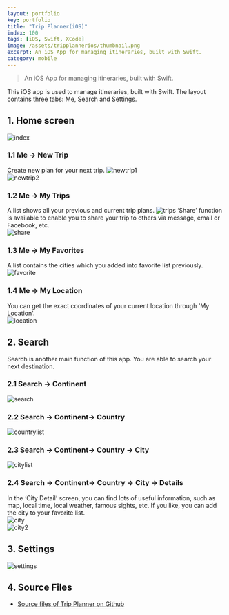 ```yaml
---
layout: portfolio
key: portfolio
title: "Trip Planner(iOS)"
index: 100
tags: [iOS, Swift, XCode]
image: /assets/tripplannerios/thumbnail.png
excerpt: An iOS App for managing itineraries, built with Swift.
category: mobile
---
```


> An iOS App for managing itineraries, built with Swift.

This iOS app is used to manage itineraries, built with Swift. The layout contains three tabs: Me, Search and Settings.  

## 1. Home screen  
![index](/assets/tripplannerios/index.png "index")  
### 1.1 Me -> New Trip
Create new plan for your next trip.
![newtrip1](/assets/tripplannerios/newtrip1.png "newtrip1")  
![newtrip2](/assets/tripplannerios/newtrip2.png "newtrip2")  
### 1.2 Me -> My Trips
A list shows all your previous and current trip plans.
![trips](/assets/tripplannerios/trips.png "trips")
‘Share’ function is available to enable you to share your trip to others via message, email or Facebook, etc.  
![share](/assets/tripplannerios/share.png "share")
### 1.3 Me -> My Favorites
A list contains the cities which you added into favorite list previously.  
![favorite](/assets/tripplannerios/favorite.png "favorite")
### 1.4 Me -> My Location
You can get the exact coordinates of your current location through 'My Location'.  
![location](/assets/tripplannerios/location.png "location")  
## 2. Search
Search is another main function of this app. You are able to search your next destination.  
### 2.1 Search -> Continent
![search](/assets/tripplannerios/search.png "search")  
### 2.2 Search -> Continent-> Country
![countrylist](/assets/tripplannerios/countrylist.png "countrylist")  
### 2.3 Search -> Continent-> Country -> City
![citylist](/assets/tripplannerios/citylist.png "citylist")
### 2.4 Search -> Continent-> Country -> City -> Details
In the ‘City Detail’ screen, you can find lots of useful information, such as map, local time, local weather, famous sights, etc. If you like, you can add the city to your favorite list.  
![city](/assets/tripplannerios/city.png "city")  
![city2](/assets/tripplannerios/city2.png "city2")
## 3. Settings  
![settings](/assets/tripplannerios/settings.png "settings")  
## 4. Source Files
* [Source files of Trip Planner on Github](https://github.com/jojozhuang/Portfolio/tree/master/TripPlanner/TripPlanneriOS)
